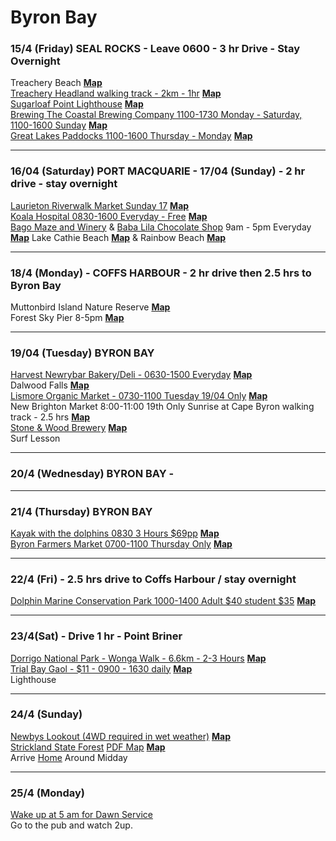 # Byron Bay

### 15/4 (Friday) SEAL ROCKS - Leave 0600 - 3 hr Drive - Stay Overnight
Treachery Beach **[Map](https://goo.gl/maps/HsEWTFSZGp21MQQeA)**  
[Treachery Headland walking track - 2km - 1hr](https://www.nationalparks.nsw.gov.au/things-to-do/walking-tracks/treachery-headland-walking-track) **[Map](https://goo.gl/maps/MsnHcHtD6Eon8WWT8)**  
[Sugarloaf Point Lighthouse](https://www.nationalparks.nsw.gov.au/things-to-do/historic-buildings-places/sugarloaf-point-lighthouse) **[Map](https://goo.gl/maps/T5FXdrU44ytMDjcQ7)**  
[Brewing The Coastal Brewing Company 1100-1730 Monday - Saturday, 1100-1600 Sunday](http://thecoastalbrewingcompany.com) **[Map](https://goo.gl/maps/9r5vSHyJHDwSJz6q6)**  
[Great Lakes Paddocks 1100-1600 Thursday - Monday](http://www.greatlakespaddocks.com.au) **[Map](https://goo.gl/maps/g3P8cqYSoG2LH3MU6)**  

---

### 16/04 (Saturday) PORT MACQUARIE - 17/04 (Sunday) - 2 hr drive - stay overnight 
[Laurieton Riverwalk Market Sunday 17](https://portmacquarieinfo.com.au/whats-on/events/laurieton-riverwalk-market) **[Map](https://goo.gl/maps/5kwNXACqJYKhb5X9A)**  
[Koala Hospital 0830-1600 Everyday - Free](https://www.koalahospital.org.au) **[Map](https://g.page/KoalaHospitalPtMacquarie?share)**  
[Bago Maze and Winery](https://www.bago.com.au/) & [Baba Lila Chocolate Shop](https://www.babalila.com.au/) 9am - 5pm Everyday **[Map](https://goo.gl/maps/DbKKkULxNRqdLLyc8)**
Lake Cathie Beach **[Map](https://goo.gl/maps/ecqpjaWBpUL4GZjU7)** & Rainbow Beach **[Map](https://goo.gl/maps/oW7ytipJrvUcA3cr5)**  
 
---
 
### 18/4 (Monday) - COFFS HARBOUR - 2 hr drive then 2.5 hrs to Byron Bay
Muttonbird Island Nature Reserve **[Map](https://goo.gl/maps/o8yyfxCn73iShr26A)**  
Forest Sky Pier 8-5pm **[Map](https://goo.gl/maps/dffF4BjwPGJyswBbA)**  

---

###  19/04 (Tuesday) BYRON BAY
[Harvest Newrybar Bakery/Deli - 0630-1500 Everyday](https://harvest.com.au/) **[Map](https://g.page/harvestnewrybar?share)**  
Dalwood Falls **[Map](https://goo.gl/maps/3sv5MwApcy7Lp4AE7)**  
[Lismore Organic Market - 0730-1100 Tuesday 19/04 Only](https://byronbay.com/events/new-brighton-farmers-market) **[Map](https://goo.gl/maps/PfdJqQ45kvhSHeC98)**  
New Brighton Market 8:00-11:00 19th Only 
Sunrise at Cape Byron walking track - 2.5 hrs **[Map](https://goo.gl/maps/PArSxhkurRVigxkG7)**  
[Stone & Wood Brewery](https://stoneandwood.com.au/byron-brewery) **[Map](https://g.page/stone-and-wood-brewery-byron-bay?share)**  
Surf Lesson

---

### 20/4 (Wednesday) BYRON BAY - 



---

### 21/4 (Thursday) BYRON BAY
[Kayak with the dolphins 0830 3 Hours $69pp](https://www.capebyronkayaks.com/) **[Map](https://goo.gl/maps/vrr2cVo38QbBFcsT7)**  
[Byron Farmers Market 0700-1100 Thursday Only](https://byronbay.com/events/the-byron-farmers-market/) **[Map](https://goo.gl/maps/HSCWvw9MPuFa5o6Z7)**  

---
 
### 22/4 (Fri) - 2.5 hrs drive to Coffs Harbour / stay overnight 
[Dolphin Marine Conservation Park 1000-1400 Adult $40 student $35](https://dolphinmarineconservation.com.au/tickets/daily-tickets) **[Map](https://goo.gl/maps/QYhPD6ga94WJT6V37)**  
 
---

### 23/4(Sat) - Drive 1 hr - Point Briner
[Dorrigo National Park - Wonga Walk - 6.6km - 2-3 Hours](https://www.nationalparks.nsw.gov.au/things-to-do/walking-tracks/wonga-walk) **[Map](https://goo.gl/maps/3sVKr4VJ6ttsxYCQ7)**  
[Trial Bay Gaol - $11 - 0900 - 1630 daily](https://www.nationalparks.nsw.gov.au/things-to-do/historic-buildings-places/trial-bay-gaol) **[Map](https://goo.gl/maps/QJf1EUM2MjStPk1y7)**  
Lighthouse

---

### 24/4 (Sunday)
[Newbys Lookout (4WD required in wet weather)](https://www.nationalparks.nsw.gov.au/things-to-do/lookouts/newbys-lookout) **[Map](https://goo.gl/maps/JDGUCsjqJfzZXeJx5)**  
[Strickland State Forest](https://www.forestrycorporation.com.au/visit/forests/strickland) [PDF Map](https://www.forestrycorporation.com.au/__data/assets/pdf_file/0004/440176/strickland-sf-map.pdf) **[Map](https://goo.gl/maps/Pd6Gyi2SUZdLgHZ59)**  
Arrive [Home](https://goo.gl/maps/FQZKwi7ShBhtX9YJ6) Around Midday

---

### 25/4 (Monday)
[Wake up at 5 am for Dawn Service](https://goo.gl/maps/bSj67fGxv1Rk1wtw9)  
Go to the pub and watch 2up.
